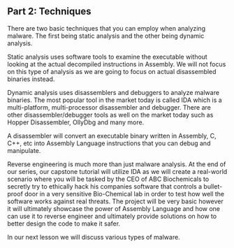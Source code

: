 ## Part 2: Techniques

There are two basic techniques that you can employ when analyzing malware. The first being static analysis and the other being dynamic analysis.

Static analysis uses software tools to examine the executable without looking at the actual decompiled instructions in Assembly. We will not focus on this type of analysis as we are going to focus on actual disassembled binaries instead.

Dynamic analysis uses disassemblers and debuggers to analyze malware binaries. The most popular tool in the market today is called IDA which is a multi-platform, multi-processor disassembler and debugger. There are other disassembler/debugger tools as well on the market today such as Hopper Disassembler, OllyDbg and many more.

A disassembler will convert an executable binary written in Assembly, C, C++, etc into Assembly Language instructions that you can debug and manipulate.

Reverse engineering is much more than just malware analysis. At the end of our series, our capstone tutorial will utilize IDA as we will create a real-world scenario where you will be tasked by the CEO of ABC Biochemicals to secretly try to ethically hack his companies software that controls a bullet-proof door in a very sensitive Bio-Chemical lab in order to test how well the software works against real threats. The project will be very basic however it will ultimately showcase the power of Assembly Language and how one can use it to reverse engineer and ultimately provide solutions on how to better design the code to make it safer.

In our next lesson we will discuss various types of malware.